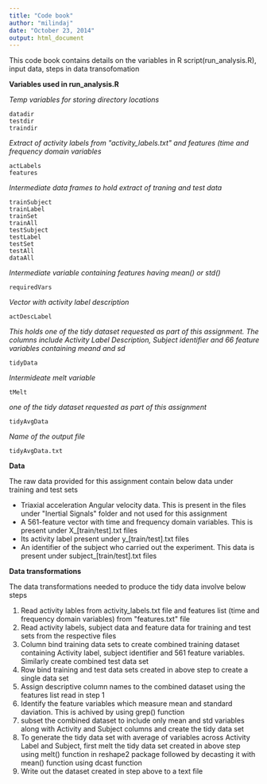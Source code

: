 ```yaml
---
title: "Code book"
author: "milindaj"
date: "October 23, 2014"
output: html_document
---
```


This code book contains details on the variables in R script(run_analysis.R), input data, steps in data transofomation

**Variables used in run_analysis.R**

*Temp variables for storing directory locations*
```
datadir
testdir
traindir
```


*Extract of activity labels from "activity_labels.txt" and features (time and frequency domain variables*
```
actLabels
features
```

*Intermediate data frames to hold extract of traning and test data*
```
trainSubject
trainLabel
trainSet
trainAll
testSubject
testLabel
testSet
testAll
dataAll
```

*Intermediate variable containing features having mean() or std()*
```
requiredVars
```

*Vector with activity label description*
```
actDescLabel
```

*This holds one of the tidy dataset requested as part of this assignment. The columns include Activity Label Description, Subject identifier and 66 feature variables containing meand and sd*
```
tidyData
```

*Intermideate melt variable*
```
tMelt
```

*one of the tidy dataset requested as part of this assignment*
```
tidyAvgData
```

*Name of the output file*
```
tidyAvgData.txt
```

**Data**

The raw data provided for this assignment contain below data under training and test sets

- Triaxial acceleration Angular velocity data. This is present in the files under "Inertial Signals" folder and not used for this assignment
- A 561-feature vector with time and frequency domain variables. This is present under X_[train/test].txt files 
- Its activity label present under y_[train/test].txt files
- An identifier of the subject who carried out the experiment. This data is present under subject_[train/test].txt files

**Data transformations** 

The data transformations needed to produce the tidy data involve below steps
1. Read activity lables from activity_labels.txt file and features list (time and frequency domain variables) from "features.txt" file
2. Read activity labels, subject data and feature data for training and test sets from the respective files
3. Column bind training data sets to create combined training dataset containing Activity label, subject identifier and 561 feature variables. Similarly create combined test data set
4. Row bind training and test data sets created in above step to create a single data set
5. Assign descriptive column names to the combined dataset using the features list read in step 1
6. Identify the feature variables which measure mean and standard daviation. This is achived by using grep() function
7. subset the combined dataset to include only mean and std variables along with Activity and Subject columns and create the tidy data set
8. To generate the tidy data set with average of variables across Activity Label and Subject, first melt the tidy data set created in above step using melt() function in reshape2 package followed by decasting it with mean() function using dcast function
9. Write out the dataset created in step above to a text file
